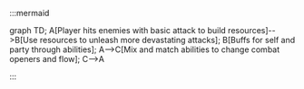 :::mermaid

graph TD;
    A[Player hits enemies with basic attack to build resources]-->B[Use resources to unleash more devastating attacks];
    B[Buffs for self and party through abilities];
    A-->C[Mix and match abilities to change combat openers and flow];
    C-->A
    
    
:::
